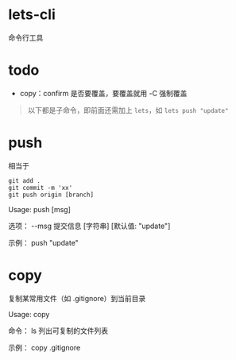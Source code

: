 # lets-cli

命令行工具


# todo

- copy：confirm 是否要覆盖，要覆盖就用 -C 强制覆盖



> 以下都是子命令，即前面还需加上 `lets`，如 `lets push "update"`

# push

相当于

```
git add .
git commit -m 'xx'
git push origin [branch]
```

Usage: push [msg]

选项：
  --msg   提交信息                 [字符串] [默认值: "update"]

示例：
  push "update"


# copy

复制某常用文件（如 .gitignore）到当前目录

Usage: copy <filename>

命令：
  ls  列出可复制的文件列表

示例：
  copy .gitignore
  